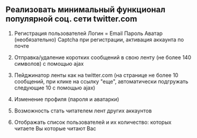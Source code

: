 ## Реализовать минимальный функционал популярной соц. сети twitter.com

1. Регистрация пользователей
   Логин = Email
   Пароль
   Аватар (необязательно)
   Captcha при регистрации, активация аккаунта по почте

2. Отправка/удаление коротких сообщений в свою ленту (не более 140
   символов) с помощью ajax

3. Пейджинатор ленты как на twitter.com (на странице не более 10
   сообщений, при клике на ссылку "еще", автоматически подгружать
   следующие 10 с помощью ajax)

4. Изменение профиля (пароля и аватарки)
5. Возможность стать читателем лент других аккаунтов
6. Отображать список пользователей и их количество:
   которых читаете Вы
   которые читают Вас

